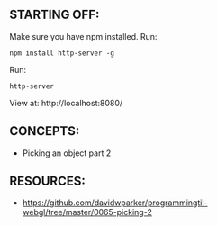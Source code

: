 ## STARTING OFF:

Make sure you have npm installed.
Run:
```
npm install http-server -g
```

Run:
```
http-server
```

View at: http://localhost:8080/

## CONCEPTS:

* Picking an object part 2

## RESOURCES:

* https://github.com/davidwparker/programmingtil-webgl/tree/master/0065-picking-2
